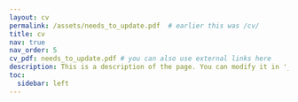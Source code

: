 ```yaml
---
layout: cv
permalink: /assets/needs_to_update.pdf  # earlier this was /cv/
title: cv
nav: true
nav_order: 5
cv_pdf: needs_to_update.pdf # you can also use external links here
description: This is a description of the page. You can modify it in '_pages/cv.md'. You can also change or remove the top pdf download button.
toc:
  sidebar: left
---
```

